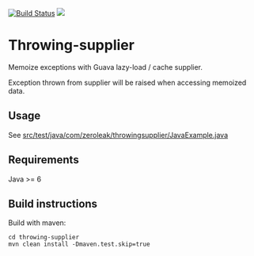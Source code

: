 [![Build Status](https://travis-ci.org/zeroleak/throwing-supplier.svg?branch=master)](https://travis-ci.org/zeroleak/throwing-supplier)
[![](https://jitpack.io/v/zeroleak/throwing-supplier.svg)](https://jitpack.io/#zeroleak/throwing-supplier)


# Throwing-supplier

Memoize exceptions with Guava lazy-load / cache supplier.

Exception thrown from supplier will be raised when accessing memoized data.


## Usage
See [src/test/java/com/zeroleak/throwingsupplier/JavaExample.java](src/test/java/com/zeroleak/throwingsupplier/JavaExample.java)


## Requirements
Java >= 6


## Build instructions
Build with maven:

```
cd throwing-supplier
mvn clean install -Dmaven.test.skip=true
```
